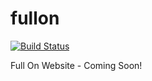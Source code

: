 fullon
======
[![Build Status](https://travis-ci.org/alexreardon/fullon.png)](https://travis-ci.org/alexreardon/fullon)

Full On Website - Coming Soon!

